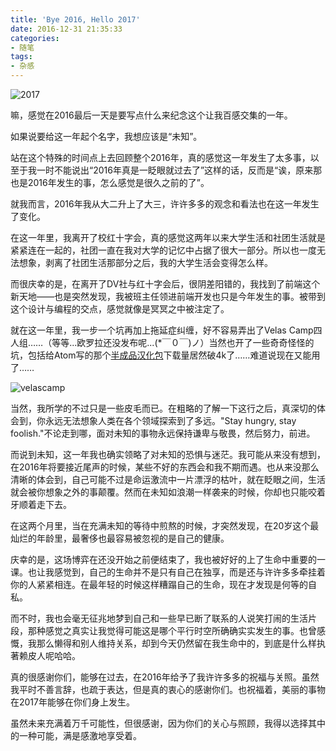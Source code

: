 ```yaml
---
title: 'Bye 2016, Hello 2017'
date: 2016-12-31 21:35:33
categories:
- 随笔
tags:
- 杂感
---
```


![2017](https://happynewyear2017dp.com/wp-content/uploads/2016/07/Happy-New-year-wishes-best-wishes-images-01.jpg)

嘛，感觉在2016最后一天是要写点什么来纪念这个让我百感交集的一年。

如果说要给这一年起个名字，我想应该是“未知”。

<!--more-->

站在这个特殊的时间点上去回顾整个2016年，真的感觉这一年发生了太多事，以至于我一时不能说出“2016年真是一眨眼就过去了”这样的话，反而是“诶，原来那也是2016年发生的事，怎么感觉是很久之前的了”。

就我而言，2016年我从大二升上了大三，许许多多的观念和看法也在这一年发生了变化。

在这一年里，我离开了校红十字会，真的感觉这两年以来大学生活和社团生活就是紧紧连在一起的，社团一直在我对大学的记忆中占据了很大一部分。所以也一度无法想象，剥离了社团生活那部分之后，我的大学生活会变得怎么样。

而很庆幸的是，在离开了DV社与红十字会后，很阴差阳错的，我找到了前端这个新天地——也是突然发现，我被班主任领进前端开发也只是今年发生的事。被带到这个设计与编程的交点，感觉就像是冥冥之中被注定了。

就在这一年里，我一步一个坑再加上拖延症纠缠，好不容易弄出了Velas Camp四人组……（等等...欧罗拉还没发布呢...(*￣０￣)ノ）当然也开了一些奇奇怪怪的坑，包括给Atom写的那个[半成品汉化包](https://atom.io/packages/atom-simplified-chinese-menu)下载量居然破4k了……难道说现在又能用了……

![velascamp](http://o7a3i0m1t.bkt.clouddn.com/image/blog/VelasCamp.jpg)

当然，我所学的不过只是一些皮毛而已。在粗略的了解一下这行之后，真深切的体会到，你永远无法想象人类在各个领域探索到了多远。"Stay hungry, stay foolish."不论走到哪，面对未知的事物永远保持谦卑与敬畏，然后努力，前进。

而说到未知，这一年我也确实领略了对未知的恐惧与迷茫。我可能从来没有想到，在2016年将要接近尾声的时候，某些不好的东西会和我不期而遇。也从来没那么清晰的体会到，自己可能不过是命运激流中一片漂浮的枯叶，就在眨眼之间，生活就会被你想象之外的事颠覆。然而在未知如浪潮一样袭来的时候，你却也只能咬着牙顺着走下去。

在这两个月里，当在充满未知的等待中煎熬的时候，才突然发现，在20岁这个最灿烂的年龄里，最奢侈也最容易被忽视的是自己的健康。

庆幸的是，这场博弈在还没开始之前便结束了，我也被好好的上了生命中重要的一课。也让我感觉到，自己的生命并不是只有自己在独享，而是还与许许多多牵挂着你的人紧紧相连。在最年轻的时候这样糟蹋自己的生命，现在才发现是何等的自私。

而不时，我也会毫无征兆地梦到自己和一些早已断了联系的人说笑打闹的生活片段，那种感觉之真实让我觉得可能这是哪个平行时空所确确实实发生的事。也曾感慨，我那么懒得和别人维持关系，却到今天仍然留在我生命中的，到底是什么样执著赖皮人呢哈哈。

真的很感谢你们，能够在过去，在2016年给予了我许许多多的祝福与关照。虽然我平时不善言辞，也疏于表达，但是真的衷心的感谢你们。也祝福着，美丽的事物在2017年能够在你们身上发生。

虽然未来充满着万千可能性，但很感谢，因为你们的关心与照顾，我得以选择其中的一种可能，满是感激地享受着。
